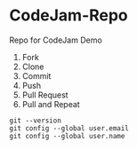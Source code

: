 # CodeJam-Repo
Repo for CodeJam Demo

1) Fork
2) Clone
3) Commit
4) Push
5) Pull Request
6) Pull and Repeat

```git
git --version
git config --global user.email
git config --global user.name

